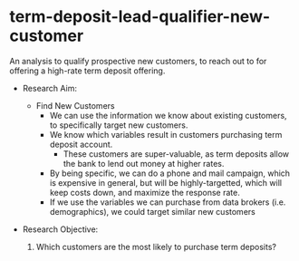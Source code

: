 # term-deposit-lead-qualifier-new-customer
An analysis to qualify prospective new customers, to reach out to for offering a high-rate term deposit offering.

* Research Aim:
  * Find New Customers
      * We can use the information we know about existing customers, to specifically target new customers.
      * We know which variables result in customers purchasing term deposit account.
        * These customers are super-valuable, as term deposits allow the bank to lend out money at higher rates.
      * By being specific, we can do a phone and mail campaign, which is expensive in general, but will be highly-targetted, which will keep costs down, and maximize the response rate.
      * If we use the variables we can purchase from data brokers (i.e. demographics), we could target similar new customers
      
* Research Objective:
  1. Which customers are the most likely to purchase term deposits?
